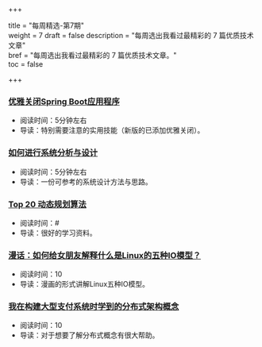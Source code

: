 +++

title = "每周精选-第7期"  
weight = 7
draft = false
description = "每周选出我看过最精彩的 7 篇优质技术文章"  
bref = "每周选出我看过最精彩的 7 篇优质技术文章。"  
toc = false

+++

### <font color=#3998e2>[优雅关闭Spring Boot应用程序](http://blog.marcosbarbero.com/graceful-shutdown-spring-boot-apps/)</font>
- 阅读时间：5分钟左右
- 导读：特别需要注意的实用技能（新版的已添加优雅关闭）。

### <font color=#3998e2>[如何进行系统分析与设计](https://mp.weixin.qq.com/s/JoKzg2vUe2IwX099xSFtFA)</font>
- 阅读时间：5分钟左右
- 导读：一份可参考的系统设计方法与思路。

### <font color=#3998e2>[Top 20 动态规划算法](https://www.geeksforgeeks.org/top-20-dynamic-programming-interview-questions/)</font>
- 阅读时间：#
- 导读：很好的学习资料。

### <font color=#3998e2>[漫话：如何给女朋友解释什么是Linux的五种IO模型？](https://juejin.im/post/5b94e93b5188255c672e901e)</font>
- 阅读时间：10
- 导读：漫画的形式讲解Linux五种IO模型。

### <font color=#3998e2>[我在构建大型支付系统时学到的分布式架构概念](https://blog.pragmaticengineer.com/distributed-architecture-concepts-i-have-learned-while-building-payments-systems/)</font>
- 阅读时间：10
- 导读：对于想要了解分布式概念有很大帮助。



